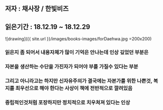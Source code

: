 ## 저자 : 채사장 / 한빛비즈

## 읽은기간 : 18.12.19 ~ 18.12.29

![drawing]({{ site.url }}/images/books-images/forDaehwa.jpg =200x200)

### 읽은지 좀 되어서 내용자체가 많이 기억은 안나는데 인상 깊었던 부분은
### 자본을 생산하는 수단을 가진자가 되어야 부를 가질수 있다는 부분
### 그리고 아니라고는 하지만 신자유주의가 결국에는 자본가를 위한 나쁜것, 복지를 최우선으로 해야 한다는 사상이 책에 전반적으로 깔려있음
### 중립적인것처럼 포장하지만 정치적으로 치우쳐져 있다는 인상